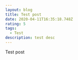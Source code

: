 ```yaml
---
layout: blog
title: Test post
date: 2020-04-11T16:35:18.748Z
rating: 5
tags:
  - Test
description: test desc
---
```

Test post